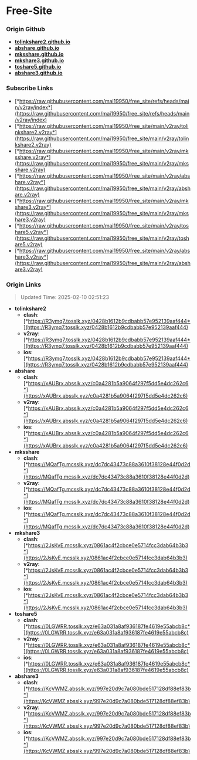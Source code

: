 # Free-Site

### Origin Github

- [**tolinkshare2.github.io**](https://github.com/tolinkshare2/tolinkshare2.github.io)
- [**abshare.github.io**](https://github.com/abshare/abshare.github.io)
- [**mksshare.github.io**](https://github.com/mksshare/mksshare.github.io)
- [**mkshare3.github.io**](https://github.com/mkshare3/mkshare3.github.io)
- [**toshare5.github.io**](https://github.com/toshare5/toshare5.github.io)
- [**abshare3.github.io**](https://github.com/abshare3/abshare3.github.io)

### Subscribe Links

- [*https://raw.githubusercontent.com/mai19950/free_site/refs/heads/main/v2ray/index*](https://raw.githubusercontent.com/mai19950/free_site/refs/heads/main/v2ray/index)
- [*https://raw.githubusercontent.com/mai19950/free_site/main/v2ray/tolinkshare2.v2ray*](https://raw.githubusercontent.com/mai19950/free_site/main/v2ray/tolinkshare2.v2ray)
- [*https://raw.githubusercontent.com/mai19950/free_site/main/v2ray/mksshare.v2ray*](https://raw.githubusercontent.com/mai19950/free_site/main/v2ray/mksshare.v2ray)
- [*https://raw.githubusercontent.com/mai19950/free_site/main/v2ray/abshare.v2ray*](https://raw.githubusercontent.com/mai19950/free_site/main/v2ray/abshare.v2ray)
- [*https://raw.githubusercontent.com/mai19950/free_site/main/v2ray/mkshare3.v2ray*](https://raw.githubusercontent.com/mai19950/free_site/main/v2ray/mkshare3.v2ray)
- [*https://raw.githubusercontent.com/mai19950/free_site/main/v2ray/toshare5.v2ray*](https://raw.githubusercontent.com/mai19950/free_site/main/v2ray/toshare5.v2ray)
- [*https://raw.githubusercontent.com/mai19950/free_site/main/v2ray/abshare3.v2ray*](https://raw.githubusercontent.com/mai19950/free_site/main/v2ray/abshare3.v2ray)

### Origin Links

> Updated Time: 2025-02-10 02:51:23

- **tolinkshare2**
  - **clash**: [*https://R3ymq7.tosslk.xyz/0428b1612b9cdbabb57e952139aaf444*](https://R3ymq7.tosslk.xyz/0428b1612b9cdbabb57e952139aaf444)
  - **v2ray**: [*https://R3ymq7.tosslk.xyz/0428b1612b9cdbabb57e952139aaf444*](https://R3ymq7.tosslk.xyz/0428b1612b9cdbabb57e952139aaf444)
  - **ios**: [*https://R3ymq7.tosslk.xyz/0428b1612b9cdbabb57e952139aaf444*](https://R3ymq7.tosslk.xyz/0428b1612b9cdbabb57e952139aaf444)
- **abshare**
  - **clash**: [*https://xAUBrx.absslk.xyz/c0a4281b5a9064f297f5dd5e4dc262c6*](https://xAUBrx.absslk.xyz/c0a4281b5a9064f297f5dd5e4dc262c6)
  - **v2ray**: [*https://xAUBrx.absslk.xyz/c0a4281b5a9064f297f5dd5e4dc262c6*](https://xAUBrx.absslk.xyz/c0a4281b5a9064f297f5dd5e4dc262c6)
  - **ios**: [*https://xAUBrx.absslk.xyz/c0a4281b5a9064f297f5dd5e4dc262c6*](https://xAUBrx.absslk.xyz/c0a4281b5a9064f297f5dd5e4dc262c6)
- **mksshare**
  - **clash**: [*https://MQafTg.mcsslk.xyz/dc7dc43473c88a3610f38128e44f0d2d*](https://MQafTg.mcsslk.xyz/dc7dc43473c88a3610f38128e44f0d2d)
  - **v2ray**: [*https://MQafTg.mcsslk.xyz/dc7dc43473c88a3610f38128e44f0d2d*](https://MQafTg.mcsslk.xyz/dc7dc43473c88a3610f38128e44f0d2d)
  - **ios**: [*https://MQafTg.mcsslk.xyz/dc7dc43473c88a3610f38128e44f0d2d*](https://MQafTg.mcsslk.xyz/dc7dc43473c88a3610f38128e44f0d2d)
- **mkshare3**
  - **clash**: [*https://2JsKvE.mcsslk.xyz/0861ac4f2cbce0e5714fcc3dab64b3b3*](https://2JsKvE.mcsslk.xyz/0861ac4f2cbce0e5714fcc3dab64b3b3)
  - **v2ray**: [*https://2JsKvE.mcsslk.xyz/0861ac4f2cbce0e5714fcc3dab64b3b3*](https://2JsKvE.mcsslk.xyz/0861ac4f2cbce0e5714fcc3dab64b3b3)
  - **ios**: [*https://2JsKvE.mcsslk.xyz/0861ac4f2cbce0e5714fcc3dab64b3b3*](https://2JsKvE.mcsslk.xyz/0861ac4f2cbce0e5714fcc3dab64b3b3)
- **toshare5**
  - **clash**: [*https://0LGWRR.tosslk.xyz/e63a031a8af936187fe4619e55abcb8c*](https://0LGWRR.tosslk.xyz/e63a031a8af936187fe4619e55abcb8c)
  - **v2ray**: [*https://0LGWRR.tosslk.xyz/e63a031a8af936187fe4619e55abcb8c*](https://0LGWRR.tosslk.xyz/e63a031a8af936187fe4619e55abcb8c)
  - **ios**: [*https://0LGWRR.tosslk.xyz/e63a031a8af936187fe4619e55abcb8c*](https://0LGWRR.tosslk.xyz/e63a031a8af936187fe4619e55abcb8c)
- **abshare3**
  - **clash**: [*https://KcVWMZ.absslk.xyz/997e20d9c7a080bde517128df88ef83b*](https://KcVWMZ.absslk.xyz/997e20d9c7a080bde517128df88ef83b)
  - **v2ray**: [*https://KcVWMZ.absslk.xyz/997e20d9c7a080bde517128df88ef83b*](https://KcVWMZ.absslk.xyz/997e20d9c7a080bde517128df88ef83b)
  - **ios**: [*https://KcVWMZ.absslk.xyz/997e20d9c7a080bde517128df88ef83b*](https://KcVWMZ.absslk.xyz/997e20d9c7a080bde517128df88ef83b)
